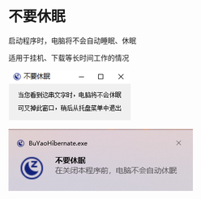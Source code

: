 不要休眠
===

启动程序时，电脑将不会自动睡眠、休眠

适用于挂机、下载等长时间工作的情况

![截图](images/screenshot.png)

![截图](images/screenshot2.png)